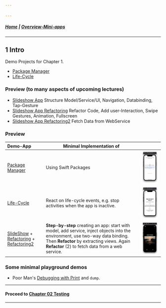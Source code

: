 ```yaml
---

---
```

##### [Home](../README.md) | [Overview-Mini-apps](../demo-apps.md)

---




## 1 Intro 

Demo Projects for Chapter 1.


* [Package Manager](./PackageManager/README.md)
* [Life-Cycle](./AppLifeCycle/README.md)


### Preview (to many aspects of upcoming lectures)

* [Slideshow App](./SlideShowApp/README.md) Structure Model/Service/UI, Navigation, Databinding, Tap-Gesture
* [Slideshow App Refactoring](./SlideShowApp-Refactoring/README.md) Refactor Code, Add user-Interaction, Swipe Gestures, Animation, Fullscreen
* [Slideshow App Refactoring2](./SlideShowApp-Refactoring2-FetchFromWebService/README.md) Fetch Data from WebService

### Preview

| Demo-App  | Minimal Implementation of |  |
|:---------------| -------------|----| 
|  [Package Manager](./PackageManager/README.md)  |        Using Swift Packages | ![Package Manager](./PackageManager/screenshots/01-Intro-Packages-Preview.png)
|  [Life-Cycle](./AppLifeCycle/README.md) | React on life-cycle events, e.g. stop activities when the app is inactive. | ![Package Manager](./AppLifeCycle/screenshots/01-Intro-AppLifeCycle-400x-200ppi.png)
|  [SlideShow](./SlideShowApp/README.md) + [Refactoring](./SlideShowApp-Refactoring/README.md) + [Refactoring2](./SlideShowApp-Refactoring2-FetchFromWebService/README.md) | **Step-by-step** creating an app: start with model, add service, inject objects into the environment, use two-way data binding. Then **Refactor** by extracting views. Again **Refactor** (2) to fetch data from a web service.  | ![](./SlideShowApp-Refactoring/screenshots/10-main.png)|



### Some minimal playground demos


* Poor Man's [Debugging with Print](PoorMansDebugging.playground) and `dump`.



---
#### Proceed to [Chapter 02 Testing](../chapter-02-testing/README.md) 

---